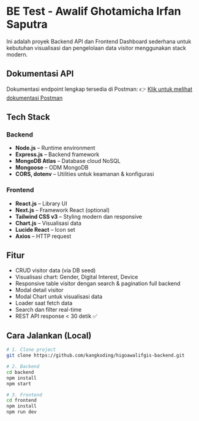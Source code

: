 # BE Test - Awalif Ghotamicha Irfan Saputra

Ini adalah proyek Backend API dan Frontend Dashboard sederhana untuk kebutuhan visualisasi dan pengelolaan data visitor menggunakan stack modern.

## Dokumentasi API

Dokumentasi endpoint lengkap tersedia di Postman:
👉 [Klik untuk melihat dokumentasi Postman](https://documenter.getpostman.com/view/46116227/2sB34fngXe)

## Tech Stack

### Backend

- **Node.js** – Runtime environment
- **Express.js** – Backend framework
- **MongoDB Atlas** – Database cloud NoSQL
- **Mongoose** – ODM MongoDB
- **CORS, dotenv** – Utilities untuk keamanan & konfigurasi

### Frontend

- **React.js** – Library UI
- **Next.js** – Framework React (optional)
- **Tailwind CSS v3** – Styling modern dan responsive
- **Chart.js** – Visualisasi data
- **Lucide React** – Icon set
- **Axios** – HTTP request

## Fitur

- CRUD visitor data (via DB seed)
- Visualisasi chart: Gender, Digital Interest, Device
- Responsive table visitor dengan search & pagination full backend
- Modal detail visitor
- Modal Chart untuk visualisasi data
- Loader saat fetch data
- Search dan filter real-time
- REST API response < 30 detik ✅

## Cara Jalankan (Local)

```bash
# 1. Clone project
git clone https://github.com/kangkoding/higoawalifgis-backend.git

# 2. Backend
cd backend
npm install
npm start

# 3. Frontend
cd frontend
npm install
npm run dev
```
